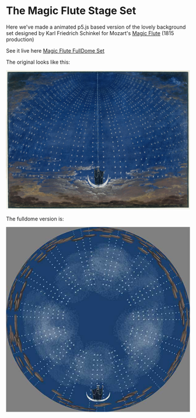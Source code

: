 # The Magic Flute Stage Set

Here we've made a animated p5.js based version of the lovely background set designed by Karl Friedrich Schinkel for Mozart's [Magic Flute](https://en.m.wikipedia.org/wiki/The_Magic_Flute) (1815 production)

See it live here [Magic Flute FullDome Set](https://ccnyplanetarium.org/art-and-science-on-the-dome/p5-to-dome/magic-flute/)

The original looks like this: 

![original](img/Mozart_magic_flute.jpeg)

The fulldome version is:

![fisheye](img/fisheye-magic-flute.jpg)

